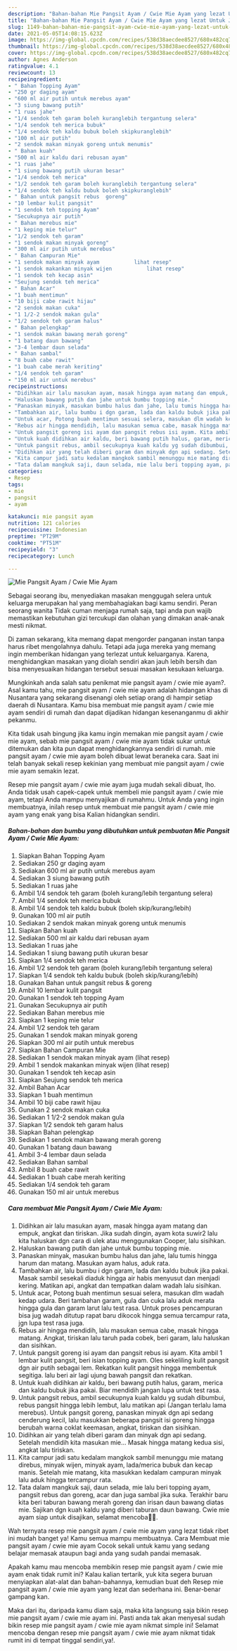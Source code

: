 ```yaml
---
description: "Bahan-bahan Mie Pangsit Ayam / Cwie Mie Ayam yang lezat Untuk Jualan"
title: "Bahan-bahan Mie Pangsit Ayam / Cwie Mie Ayam yang lezat Untuk Jualan"
slug: 1149-bahan-bahan-mie-pangsit-ayam-cwie-mie-ayam-yang-lezat-untuk-jualan
date: 2021-05-05T14:08:15.623Z
image: https://img-global.cpcdn.com/recipes/538d38aecdee8527/680x482cq70/mie-pangsit-ayam-cwie-mie-ayam-foto-resep-utama.jpg
thumbnail: https://img-global.cpcdn.com/recipes/538d38aecdee8527/680x482cq70/mie-pangsit-ayam-cwie-mie-ayam-foto-resep-utama.jpg
cover: https://img-global.cpcdn.com/recipes/538d38aecdee8527/680x482cq70/mie-pangsit-ayam-cwie-mie-ayam-foto-resep-utama.jpg
author: Agnes Anderson
ratingvalue: 4.1
reviewcount: 13
recipeingredient:
- " Bahan Topping Ayam"
- "250 gr daging ayam"
- "600 ml air putih untuk merebus ayam"
- "3 siung bawang putih"
- "1 ruas jahe"
- "1/4 sendok teh garam boleh kuranglebih tergantung selera"
- "1/4 sendok teh merica bubuk"
- "1/4 sendok teh kaldu bubuk boleh skipkuranglebih"
- "100 ml air putih"
- "2 sendok makan minyak goreng untuk menumis"
- " Bahan kuah"
- "500 ml air kaldu dari rebusan ayam"
- "1 ruas jahe"
- "1 siung bawang putih ukuran besar"
- "1/4 sendok teh merica"
- "1/2 sendok teh garam boleh kuranglebih tergantung selera"
- "1/4 sendok teh kaldu bubuk boleh skipkuranglebih"
- " Bahan untuk pangsit rebus  goreng"
- "10 lembar kulit pangsit"
- "1 sendok teh topping Ayam"
- "Secukupnya air putih"
- " Bahan merebus mie"
- "1 keping mie telur"
- "1/2 sendok teh garam"
- "1 sendok makan minyak goreng"
- "300 ml air putih untuk merebus"
- " Bahan Campuran Mie"
- "1 sendok makan minyak ayam           lihat resep"
- "1 sendok makankan minyak wijen           lihat resep"
- "1 sendok teh kecap asin"
- "Seujung sendok teh merica"
- " Bahan Acar"
- "1 buah mentimun"
- "10 biji cabe rawit hijau"
- "2 sendok makan cuka"
- "1 1/2-2 sendok makan gula"
- "1/2 sendok teh garam halus"
- " Bahan pelengkap"
- "1 sendok makan bawang merah goreng"
- "1 batang daun bawang"
- "3-4 lembar daun selada"
- " Bahan sambal"
- "8 buah cabe rawit"
- "1 buah cabe merah keriting"
- "1/4 sendok teh garam"
- "150 ml air untuk merebus"
recipeinstructions:
- "Didihkan air lalu masukan ayam, masak hingga ayam matang dan empuk, angkat dan tiriskan. Jika sudah dingin, ayam kota suwir2 lalu kita haluskan dgn cara di ulek atau menggunakan Cooper, lalu sisihkan."
- "Haluskan bawang putih dan jahe untuk bumbu topping mie."
- "Panaskan minyak, masukan bumbu halus dan jahe, lalu tumis hingga harum dan matang. Masukan ayam halus, aduk rata."
- "Tambahkan air, lalu bumbu i dgn garam, lada dan kaldu bubuk jika pakai. Masak sambil sesekali diaduk hingga air habis menyusut dan menjadi kering. Matikan api, angkat dan tempatkan dalam wadah lalu sisihkan."
- "Untuk acar, Potong buah mentimun sesuai selera, masukan dlm wadah kedap udara. Beri tambahan garam, gula dan cuka lalu aduk merata hingga gula dan garam larut lalu test rasa. Untuk proses pencampuran bisa jug wadah ditutup rapat baru dikocok hingga semua tercampur rata, jgn lupa test rasa juga."
- "Rebus air hingga mendidih, lalu masukan semua cabe, masak hingga matang. Angkat, tiriskan lalu taruh pada cobek, beri garam, lalu haluskan dan sisihkan."
- "Untuk pangsit goreng isi ayam dan pangsit rebus isi ayam. Kita ambil 1 lembar kulit pangsit, beri isian topping ayam. Oles sekeliling kulit pangsit dgn air putih sebagai lem. Rekatkan kulit pangsit hingga membentuk segitiga. lalu beri air lagi ujung bawah pangsit dan rekatkan."
- "Untuk kuah didihkan air kaldu, beri bawang putih halus, garam, merica dan kaldu bubuk jika pakai. Biar mendidih jangan lupa untuk test rasa."
- "Untuk pangsit rebus, ambil secukupnya kuah kaldu yg sudah dibumbui, rebus pangsit hingga lebih lembut, lalu matikan api (Jangan terlalu lama merebus). Untuk pangsit goreng, panaskan minyak dgn api sedang cenderung kecil, lalu masukkan beberapa pangsit isi goreng hingga berubah warna coklat keemasan, angkat, tiriskan dan sisihkan."
- "Didihkan air yang telah diberi garam dan minyak dgn api sedang. Setelah mendidih kita masukan mie... Masak hingga matang kedua sisi, angkat lalu tiriskan."
- "Kita campur jadi satu kedalam mangkok sambil menunggu mie matang direbus, minyak wijen, minyak ayam, lada/merica bubuk dan kecap manis. Setelah mie matang, kita masukkan kedalam campuran minyak lalu aduk hingga tercampur rata."
- "Tata dalam mangkuk saji, daun selada, mie lalu beri topping ayam, pangsit rebus dan goreng, acar dan juga sambal jika suka. Terakhir baru kita beri taburan bawang merah goreng dan irisan daun bawang diatas mie. Sajikan dgn kuah kaldu yang diberi taburan daun bawang. Cwie mie ayam siap untuk disajikan, selamat mencoba🙏🥰."
categories:
- Resep
tags:
- mie
- pangsit
- ayam

katakunci: mie pangsit ayam 
nutrition: 121 calories
recipecuisine: Indonesian
preptime: "PT29M"
cooktime: "PT51M"
recipeyield: "3"
recipecategory: Lunch

---
```



![Mie Pangsit Ayam / Cwie Mie Ayam](https://img-global.cpcdn.com/recipes/538d38aecdee8527/680x482cq70/mie-pangsit-ayam-cwie-mie-ayam-foto-resep-utama.jpg)

Sebagai seorang ibu, menyediakan masakan menggugah selera untuk keluarga merupakan hal yang membahagiakan bagi kamu sendiri. Peran seorang  wanita Tidak cuman menjaga rumah saja, tapi anda pun wajib memastikan kebutuhan gizi tercukupi dan olahan yang dimakan anak-anak mesti nikmat.

Di zaman  sekarang, kita memang dapat mengorder panganan instan tanpa harus ribet mengolahnya dahulu. Tetapi ada juga mereka yang memang ingin memberikan hidangan yang terlezat untuk keluarganya. Karena, menghidangkan masakan yang diolah sendiri akan jauh lebih bersih dan bisa menyesuaikan hidangan tersebut sesuai masakan kesukaan keluarga. 



Mungkinkah anda salah satu penikmat mie pangsit ayam / cwie mie ayam?. Asal kamu tahu, mie pangsit ayam / cwie mie ayam adalah hidangan khas di Nusantara yang sekarang disenangi oleh setiap orang di hampir setiap daerah di Nusantara. Kamu bisa membuat mie pangsit ayam / cwie mie ayam sendiri di rumah dan dapat dijadikan hidangan kesenanganmu di akhir pekanmu.

Kita tidak usah bingung jika kamu ingin memakan mie pangsit ayam / cwie mie ayam, sebab mie pangsit ayam / cwie mie ayam tidak sukar untuk ditemukan dan kita pun dapat menghidangkannya sendiri di rumah. mie pangsit ayam / cwie mie ayam boleh dibuat lewat beraneka cara. Saat ini telah banyak sekali resep kekinian yang membuat mie pangsit ayam / cwie mie ayam semakin lezat.

Resep mie pangsit ayam / cwie mie ayam juga mudah sekali dibuat, lho. Anda tidak usah capek-capek untuk membeli mie pangsit ayam / cwie mie ayam, tetapi Anda mampu menyajikan di rumahmu. Untuk Anda yang ingin membuatnya, inilah resep untuk membuat mie pangsit ayam / cwie mie ayam yang enak yang bisa Kalian hidangkan sendiri.

<!--inarticleads1-->

##### Bahan-bahan dan bumbu yang dibutuhkan untuk pembuatan Mie Pangsit Ayam / Cwie Mie Ayam:

1. Siapkan  Bahan Topping Ayam
1. Sediakan 250 gr daging ayam
1. Sediakan 600 ml air putih untuk merebus ayam
1. Sediakan 3 siung bawang putih
1. Sediakan 1 ruas jahe
1. Ambil 1/4 sendok teh garam (boleh kurang/lebih tergantung selera)
1. Ambil 1/4 sendok teh merica bubuk
1. Ambil 1/4 sendok teh kaldu bubuk (boleh skip/kurang/lebih)
1. Gunakan 100 ml air putih
1. Sediakan 2 sendok makan minyak goreng untuk menumis
1. Siapkan  Bahan kuah
1. Sediakan 500 ml air kaldu dari rebusan ayam
1. Sediakan 1 ruas jahe
1. Sediakan 1 siung bawang putih ukuran besar
1. Siapkan 1/4 sendok teh merica
1. Ambil 1/2 sendok teh garam (boleh kurang/lebih tergantung selera)
1. Siapkan 1/4 sendok teh kaldu bubuk (boleh skip/kurang/lebih)
1. Gunakan  Bahan untuk pangsit rebus &amp; goreng
1. Ambil 10 lembar kulit pangsit
1. Gunakan 1 sendok teh topping Ayam
1. Gunakan Secukupnya air putih
1. Sediakan  Bahan merebus mie
1. Siapkan 1 keping mie telur
1. Ambil 1/2 sendok teh garam
1. Gunakan 1 sendok makan minyak goreng
1. Siapkan 300 ml air putih untuk merebus
1. Siapkan  Bahan Campuran Mie
1. Sediakan 1 sendok makan minyak ayam           (lihat resep)
1. Ambil 1 sendok makankan minyak wijen           (lihat resep)
1. Gunakan 1 sendok teh kecap asin
1. Siapkan Seujung sendok teh merica
1. Ambil  Bahan Acar
1. Siapkan 1 buah mentimun
1. Ambil 10 biji cabe rawit hijau
1. Gunakan 2 sendok makan cuka
1. Sediakan 1 1/2-2 sendok makan gula
1. Siapkan 1/2 sendok teh garam halus
1. Siapkan  Bahan pelengkap
1. Sediakan 1 sendok makan bawang merah goreng
1. Gunakan 1 batang daun bawang
1. Ambil 3-4 lembar daun selada
1. Sediakan  Bahan sambal
1. Ambil 8 buah cabe rawit
1. Sediakan 1 buah cabe merah keriting
1. Sediakan 1/4 sendok teh garam
1. Gunakan 150 ml air untuk merebus




<!--inarticleads2-->

##### Cara membuat Mie Pangsit Ayam / Cwie Mie Ayam:

1. Didihkan air lalu masukan ayam, masak hingga ayam matang dan empuk, angkat dan tiriskan. Jika sudah dingin, ayam kota suwir2 lalu kita haluskan dgn cara di ulek atau menggunakan Cooper, lalu sisihkan.
1. Haluskan bawang putih dan jahe untuk bumbu topping mie.
1. Panaskan minyak, masukan bumbu halus dan jahe, lalu tumis hingga harum dan matang. Masukan ayam halus, aduk rata.
1. Tambahkan air, lalu bumbu i dgn garam, lada dan kaldu bubuk jika pakai. Masak sambil sesekali diaduk hingga air habis menyusut dan menjadi kering. Matikan api, angkat dan tempatkan dalam wadah lalu sisihkan.
1. Untuk acar, Potong buah mentimun sesuai selera, masukan dlm wadah kedap udara. Beri tambahan garam, gula dan cuka lalu aduk merata hingga gula dan garam larut lalu test rasa. Untuk proses pencampuran bisa jug wadah ditutup rapat baru dikocok hingga semua tercampur rata, jgn lupa test rasa juga.
1. Rebus air hingga mendidih, lalu masukan semua cabe, masak hingga matang. Angkat, tiriskan lalu taruh pada cobek, beri garam, lalu haluskan dan sisihkan.
1. Untuk pangsit goreng isi ayam dan pangsit rebus isi ayam. Kita ambil 1 lembar kulit pangsit, beri isian topping ayam. Oles sekeliling kulit pangsit dgn air putih sebagai lem. Rekatkan kulit pangsit hingga membentuk segitiga. lalu beri air lagi ujung bawah pangsit dan rekatkan.
1. Untuk kuah didihkan air kaldu, beri bawang putih halus, garam, merica dan kaldu bubuk jika pakai. Biar mendidih jangan lupa untuk test rasa.
1. Untuk pangsit rebus, ambil secukupnya kuah kaldu yg sudah dibumbui, rebus pangsit hingga lebih lembut, lalu matikan api (Jangan terlalu lama merebus). Untuk pangsit goreng, panaskan minyak dgn api sedang cenderung kecil, lalu masukkan beberapa pangsit isi goreng hingga berubah warna coklat keemasan, angkat, tiriskan dan sisihkan.
1. Didihkan air yang telah diberi garam dan minyak dgn api sedang. Setelah mendidih kita masukan mie... Masak hingga matang kedua sisi, angkat lalu tiriskan.
1. Kita campur jadi satu kedalam mangkok sambil menunggu mie matang direbus, minyak wijen, minyak ayam, lada/merica bubuk dan kecap manis. Setelah mie matang, kita masukkan kedalam campuran minyak lalu aduk hingga tercampur rata.
1. Tata dalam mangkuk saji, daun selada, mie lalu beri topping ayam, pangsit rebus dan goreng, acar dan juga sambal jika suka. Terakhir baru kita beri taburan bawang merah goreng dan irisan daun bawang diatas mie. Sajikan dgn kuah kaldu yang diberi taburan daun bawang. Cwie mie ayam siap untuk disajikan, selamat mencoba🙏🥰.




Wah ternyata resep mie pangsit ayam / cwie mie ayam yang lezat tidak ribet ini mudah banget ya! Kamu semua mampu membuatnya. Cara Membuat mie pangsit ayam / cwie mie ayam Cocok sekali untuk kamu yang sedang belajar memasak ataupun bagi anda yang sudah pandai memasak.

Apakah kamu mau mencoba membikin resep mie pangsit ayam / cwie mie ayam enak tidak rumit ini? Kalau kalian tertarik, yuk kita segera buruan menyiapkan alat-alat dan bahan-bahannya, kemudian buat deh Resep mie pangsit ayam / cwie mie ayam yang lezat dan sederhana ini. Benar-benar gampang kan. 

Maka dari itu, daripada kamu diam saja, maka kita langsung saja bikin resep mie pangsit ayam / cwie mie ayam ini. Pasti anda tak akan menyesal sudah bikin resep mie pangsit ayam / cwie mie ayam nikmat simple ini! Selamat mencoba dengan resep mie pangsit ayam / cwie mie ayam nikmat tidak rumit ini di tempat tinggal sendiri,ya!.

